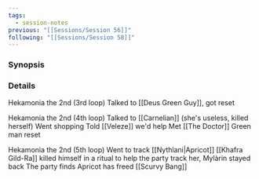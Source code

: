 ```yaml
---
tags:
  - session-notes
previous: "[[Sessions/Session 56]]"
following: "[[Sessions/Session 58]]"
---
```

### Synopsis


### Details
Hekamonia the 2nd (3rd loop)
Talked to [[Deus Green Guy]], got reset


Hekamonia the 2nd (4th loop)
Talked to [[Carnelian]] (she's useless, killed herself)
Went shopping
Told [[Veleze]] we'd help
Met [[The Doctor]]
Green man reset

Hekamonia the 2nd (5th loop)
Went to track [[Nythlani|Apricot]]
[[Khafra Gild-Ra]] killed himself in a ritual to help the party track her, Mylàrin stayed back
The party finds Apricot has freed [[Scurvy Bang]]

